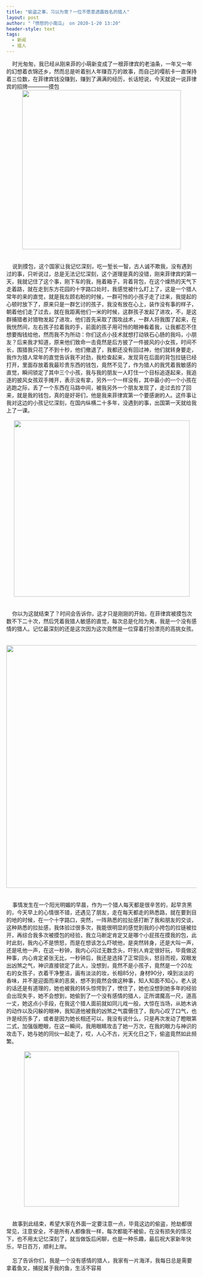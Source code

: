 ```yaml
---
title: "偷盗之事，习以为常？一位不愿意透露姓名的猎人"
layout: post
author: "「愤怒的小南瓜」 on 2020-1-20 13:20"
header-style: text
tags:
  - 新闻
  - 猎人
---
```


<head></head>
<body>
  &nbsp; &nbsp; 时光匆匆，我已经从刚来菲的小萌新变成了一根菲律宾的老油条，一年又一年的幻想着衣锦还乡，然而总是听着别人年赚百万的故事，而自己的嘤航卡一直保持着三位数，在菲律宾钱没赚到，赚到了满满的经历，长话短说，今天就说一说菲律宾的招牌————摸包 
 <div align="center"> 
  <ignore_js_op> 
   <img aid="1328310" src="https://bbs.boniu123.cc/data/attachment/forum/202001/20/091729nyyc6qyqyyzwsnby.png" zoomfile="data/attachment/forum/202001/20/091729nyyc6qyqyyzwsnby.png" file="data/attachment/forum/202001/20/091729nyyc6qyqyyzwsnby.png" width="420" inpost="1"> 
   <div class="tip tip_4 aimg_tip" id="aimg_1328310_menu" style="position: absolute; display: none" disautofocus="true"> 
    <div class="xs0"> 
     <p><strong>长一智.png</strong> <em class="xg1">(72.16 KB, 下载次数: 0)</em></p> 
     <p> <a href="forum.php?mod=attachment&amp;aid=MTMyODMxMHw1MDNlOTE5OXwxNTc5NDk5MTQ0fDB8NTU0MTE4&amp;nothumb=yes" target="_blank">下载附件</a> &nbsp;<a href="javascript:;" onclick="showWindow(this.id, this.getAttribute('url'), 'get', 0);" id="savephoto_1328310" url="home.php?mod=spacecp&amp;ac=album&amp;op=saveforumphoto&amp;aid=1328310&amp;handlekey=savephoto_1328310">保存到相册</a> </p> 
     <p class="xg1 y"><span title="2020-1-20 09:17">4&nbsp;小时前</span> 上传</p> 
    </div> 
    <div class="tip_horn"></div> 
   </div> 
  </ignore_js_op> 
 </div>
 <br> 
 <br> &nbsp; &nbsp; 说到摸包，这个国家让我记忆深刻，吃一堑长一智，古人诚不欺我，没有遇到过的事，只听说过，总是无法记忆深刻，这个道理是真的没错，刚来菲律宾的第一天，我就记住了这个事，刚下车的我，拖着箱子，背着背包，在这个燥热的天气下走着路，就在走到东方花园的十字路口处时，我感觉被什么盯上了，这是一个猎人常年的来的直觉，就是我左顾右盼的时候，一群可怜的小孩子走了过来，我提起的心顿时放下了，原来只是一群乞讨的孩子，我没有放在心上，装作没有事的样子，朝着他们走了过去，就在我距离他们一米的时候，这群孩子发起了进攻，不，是这群捕猎者对猎物发起了进攻，他们首先采取了围攻战术，一群人将我围了起来，在我恍然间，左右孩子拉着我的手，前面的孩子用可怜的眼神看着我，让我都忍不住想要掏钱给他，然而我不为所动：你们这点小技术就想打动铁石心肠的我吗，小朋友？后来我才知道，原来他们致命一击竟然是后方披了一件披风的小女孩，时间不长，围猎我只花了不到十秒，他们撤退了，我都还没有回过神，他们就转身要走，我作为猎人常年的直觉告诉我不对劲，我检查起来，发现背在后面的背包拉链已经打开，里面存放着我最珍贵东西的钱包，竟然不见了，作为猎人的我凭着我敏感的直觉，瞬间锁定了其中三个小孩，我与我的朋友一人盯住一个目标追逐起来，我追逐的披风女孩双手摊开，表示没有拿，另外一个一样没有，其中最小的一个小孩在逃跑之际，丢了一个东西在马路中间，被我另外一个朋友发现了，走过去捡了回来，就是我的钱包，真的是好哥们，他是我来菲律宾第一个要感谢的人。这件事让我对这边的小孩记忆深刻，在国内纵横二十多年，没遇到的事，出国第一天就给我上了一课。
 <br> 
 <br> 
 <div align="center"> 
  <ignore_js_op> 
   <img aid="1328320" src="https://bbs.boniu123.cc/data/attachment/forum/202001/20/094106r2q2u4sou9zq2vgr.png" zoomfile="data/attachment/forum/202001/20/094106r2q2u4sou9zq2vgr.png" file="data/attachment/forum/202001/20/094106r2q2u4sou9zq2vgr.png" width="465" inpost="1"> 
   <div class="tip tip_4 aimg_tip" id="aimg_1328320_menu" style="position: absolute; display: none" disautofocus="true"> 
    <div class="xs0"> 
     <p><strong>惹不起.png</strong> <em class="xg1">(62 KB, 下载次数: 0)</em></p> 
     <p> <a href="forum.php?mod=attachment&amp;aid=MTMyODMyMHxmNmViZjM3YXwxNTc5NDk5MTQ0fDB8NTU0MTE4&amp;nothumb=yes" target="_blank">下载附件</a> &nbsp;<a href="javascript:;" onclick="showWindow(this.id, this.getAttribute('url'), 'get', 0);" id="savephoto_1328320" url="home.php?mod=spacecp&amp;ac=album&amp;op=saveforumphoto&amp;aid=1328320&amp;handlekey=savephoto_1328320">保存到相册</a> </p> 
     <p class="xg1 y"><span title="2020-1-20 09:41">4&nbsp;小时前</span> 上传</p> 
    </div> 
    <div class="tip_horn"></div> 
   </div> 
  </ignore_js_op> 
 </div>
 <br> 
 <br> 
 <div align="left">
   &nbsp; &nbsp; 你以为这就结束了？时间会告诉你，这才只是刚刚的开始，在菲律宾被摸包次数不下二十次，然后凭着我猎人敏感的直觉，每次总是化险为夷，我是一个没有感情的猎人。记忆最深刻的还是这次因为这次竟然是一位穿着打扮漂亮的高挑女孩。 
 </div>
 <br> 
 <br> 
 <div align="center"> 
  <ignore_js_op> 
   <img aid="1328309" src="https://bbs.boniu123.cc/data/attachment/forum/202001/20/091514kb7bh9w8e8wwwppt.png" zoomfile="data/attachment/forum/202001/20/091514kb7bh9w8e8wwwppt.png" file="data/attachment/forum/202001/20/091514kb7bh9w8e8wwwppt.png" width="640" inpost="1"> 
   <div class="tip tip_4 aimg_tip" id="aimg_1328309_menu" style="position: absolute; display: none" disautofocus="true"> 
    <div class="xs0"> 
     <p><strong>摸包1.png</strong> <em class="xg1">(285.57 KB, 下载次数: 0)</em></p> 
     <p> <a href="forum.php?mod=attachment&amp;aid=MTMyODMwOXxmNjJlZDcxNnwxNTc5NDk5MTQ0fDB8NTU0MTE4&amp;nothumb=yes" target="_blank">下载附件</a> &nbsp;<a href="javascript:;" onclick="showWindow(this.id, this.getAttribute('url'), 'get', 0);" id="savephoto_1328309" url="home.php?mod=spacecp&amp;ac=album&amp;op=saveforumphoto&amp;aid=1328309&amp;handlekey=savephoto_1328309">保存到相册</a> </p> 
     <p class="xg1 y"><span title="2020-1-20 09:15">4&nbsp;小时前</span> 上传</p> 
    </div> 
    <div class="tip_horn"></div> 
   </div> 
  </ignore_js_op> 
 </div>
 <br> 
 <br> 
 <div align="left">
   &nbsp; &nbsp; 事情发生在一个阳光明媚的早晨，作为一个猎人每天都是很辛苦的，起早贪黑的，今天早上的心情很不错，还遇见了朋友，走在每天都走的熟悉路，就在要到目的地的时候，在一个十字路口，突然，一阵熟悉的拉扯感打断了我和朋友的交谈，这种熟悉的拉扯感，我体验过很多次，我能很明显的感觉到我的小挎包的拉链被拉开，再综合我多次被摸包的经验，我立马断定肯定又是哪个小屁孩在摸我的包，此时此刻，我内心不是愤怒，而是在想该怎么吓唬他，是突然转身，还是大叫一声，还是吼他一声，在这一秒钟，我内心闪过无数念头，吓别人肯定很好玩，毕竟做这种事，内心肯定紧张无比，一秒钟后，我还是选择了正常回头，怒目而视，双眼发出凶煞之气，神识直接锁定了此人，没想到，竟然不是小孩子，竟然是一个20左右的女孩子，衣着干净整洁，画有淡淡的妆，长相85分，身材90分，嗅到淡淡的香味，并不是迎面而来的恶臭，想不到竟然会做这种事，知人知面不知心，老人说的话还是有道理的，她也被我的转头惊愕到了，愣住了，她也没想到她多年的经验会出现失手，她不会想到，她偷到了一个没有感情的猎人，正所谓魔高一尺，道高一丈，她这点小手段，在我这个猎人面前就如同儿戏一般，大惊在当场，从她木讷的动作以及闪躲的眼神，我知道他被我的凶煞之气震慑住了，我内心叹了口气，也许是经历多了，或者是因为她长相还可以，我没有说什么，只是再次发动了瞪眼第二式，加强版瞪眼，在这一瞬间，我用眼睛攻击了她一万次，在我的眼力与神识的攻击下，她与她的同伙一起走了，哎，人心不古，光天化日之下，偷盗竟然如此频繁。 
 </div>
 <br> 
 <div align="center"> 
  <ignore_js_op> 
   <img aid="1328307" src="https://bbs.boniu123.cc/data/attachment/forum/202001/20/091513i6dz46c62kx6b2ic.png" zoomfile="data/attachment/forum/202001/20/091513i6dz46c62kx6b2ic.png" file="data/attachment/forum/202001/20/091513i6dz46c62kx6b2ic.png" width="410" inpost="1"> 
   <div class="tip tip_4 aimg_tip" id="aimg_1328307_menu" style="position: absolute; display: none" disautofocus="true"> 
    <div class="xs0"> 
     <p><strong>摸包小孩授权.png</strong> <em class="xg1">(234.1 KB, 下载次数: 0)</em></p> 
     <p> <a href="forum.php?mod=attachment&amp;aid=MTMyODMwN3wwZGNkNzdmNHwxNTc5NDk5MTQ0fDB8NTU0MTE4&amp;nothumb=yes" target="_blank">下载附件</a> &nbsp;<a href="javascript:;" onclick="showWindow(this.id, this.getAttribute('url'), 'get', 0);" id="savephoto_1328307" url="home.php?mod=spacecp&amp;ac=album&amp;op=saveforumphoto&amp;aid=1328307&amp;handlekey=savephoto_1328307">保存到相册</a> </p> 
     <p class="xg1 y"><span title="2020-1-20 09:15">4&nbsp;小时前</span> 上传</p> 
    </div> 
    <div class="tip_horn"></div> 
   </div> 
  </ignore_js_op> 
 </div>
 <br> 
 <br> 
 <div align="left">
   &nbsp; &nbsp; 故事到此结束，希望大家在外面一定要注意一点，毕竟这边的偷盗，抢劫都很常见，注意安全，不是所有人都像我一样，每次都能不被偷，在没有损失的情况下，也不用太记忆深刻了，就当做饭后闲聊，也是一种乐趣，最后祝大家新年快乐，早日百万，顺利上岸。 
 </div>
 <br> 
 <div align="left">
   &nbsp; &nbsp; 忘了告诉你们，我是一个没有感情的猎人，我家有一片海洋，我每日总是需要拿着鱼叉，捕捉属于我的鱼，生活不容易 
 </div>
 <br>
</body>


